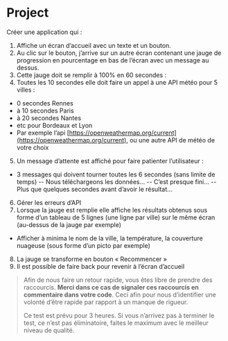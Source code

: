 # Project 

Créer une application qui :

 1. Affiche un écran d’accueil avec un texte et un bouton.
 2.  Au clic sur le bouton, j’arrive sur un autre écran contenant une jauge de progression en pourcentage en bas de l’écran avec un message au dessus.
 3. Cette jauge doit se remplir à 100% en 60 secondes :
4. Toutes les 10 secondes elle doit faire un appel à une API météo pour 5 villes :
- 0 secondes Rennes
- à 10 secondes Paris
- à 20 secondes Nantes
- etc pour Bordeaux et Lyon
- Par exemple l’api  [https://openweathermap.org/current](https://openweathermap.org/current), ou une autre API de météo de votre choix

5. Un message d’attente est affiché pour faire patienter l’utilisateur :
- 3 messages qui doivent tourner toutes les 6 secondes (sans limite de temps)
-- Nous téléchargeons les données…
-- C’est presque fini…
-- Plus que quelques secondes avant d’avoir le résultat…

6. Gérer les erreurs d’API
7. Lorsque la jauge est remplie elle affiche les résultats obtenus sous forme d’un tableau de 5 lignes (une ligne par ville) sur le même écran (au-dessus de la jauge par exemple)
 -  Afficher à minima le nom de la ville, la température, la couverture nuageuse (sous forme d’un picto par exemple)

8. La jauge se transforme en bouton « Recommencer »
9. Il est possible de faire back pour revenir à l’écran d’accueil

> Afin de nous faire un retour rapide, vous êtes libre de prendre des raccourcis.  **Merci dans ce cas de signaler ces raccourcis en commentaire dans votre code**. Ceci afin pour nous d’identifier une volonté d’être rapide par rapport à un manque de rigueur.
> 
> Ce test est prévu pour 3 heures. Si vous n’arrivez pas à terminer le test, ce n’est pas éliminatoire, faites le maximum avec le meilleur niveau de qualité.

